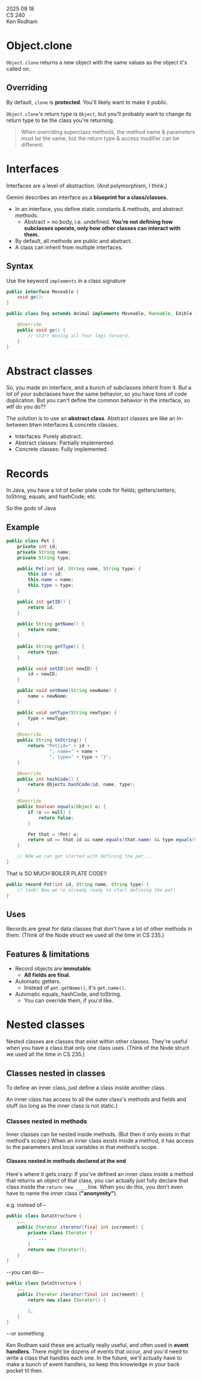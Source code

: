 2025 09 18  
CS 240  
Ken Rodham  

# Object.clone

`Object.clone` returns a new object with the same values as the object it's called on.

## Overriding

By default, `clone` is **protected**. You'll likely want to make it public. 

`Object.clone`'s return type is `Object`, but you'll probably want to change its return type to be the class you're returning. 

> When overriding superclass methods, the method name & parameters must be the same, but the return type & access modifier can be different.

# Interfaces

Interfaces are a level of abstraction. (And polymorphism, I think.)

Gemini describes an interface as a **blueprint for a class/classes.** 

- In an interface, you define static constants & methods, and abstract methods.
    - Abstract = no body, i.e. undefined. **You're not defining how subclasses operate, only how other classes can interact with them.**
- By default, all methods are public and abstract.
- A class can inherit from multiple interfaces.

## Syntax

Use the keyword `implements` in a class signature 

```java
public interface Moveable {
    void go();
}

public class Dog extends Animal implements Moveable, Runnable, Edible {

    @Override
    public void go() {
        // start moving all four legs forward.
    }
}
```


# Abstract classes

So, you made an interface, and a bunch of subclasses inherit from it. But a lot of your subclasses have the same behavior, so you have tons of code duplication. But you can't define the common behavior in the interface, so wtf do you do??

The solution is to use an **abstract class**. Abstract classes are like an in-between btwn interfaces & concrete classes.


- Interfaces: Purely abstract.
- Abstract classes: Partially implemented.
- Concrete classes: Fully implemented.


# Records

In Java, you have a lot of boiler plate code for fields; getters/setters; toString, equals, and hashCode; etc.

So the gods of Java 

## Example

```java
public class Pet {
    private int id;
    private String name;
    private String type;

    public Pet(int id, String name, String type) {
        this.id = id;
        this.name = name;
        this.type = type;
    }

    public int getID() { 
        return id;
    }
    
    public String getName() { 
        return name; 
    }
    
    public String getType() { 
        return type; 
    }

    public void setID(int newID) {
        id = newID;
    }

    public void setName(String newName) {
        name = newName;
    }

    public void setType(String newType) {
        type = newType;
    }

    @Override 
    public String toString() {
        return "Pet{id=" + id + 
                ", name=" + name + 
                ", type=" + type + "}";
    }

    @Override
    public int hashCode() {
        return Objects.hashCode(id, name, type);
    }

    @Override
    public boolean equals(Object o) {
        if (o == null) {
            return false;
        }

        Pet that = (Pet) o;
        return id == that.id && name.equals(that.name) && type.equals(that.type);
    }

    // NOW we can get started with defining the pet...
}
```


That is SO MUCH BOILER PLATE CODE!! 



```java
public record Pet(int id, String name, String type) {
    // look! Now we're already ready to start defining the pet!
}
```

## Uses

Records are great for data classes that don't have a lot of other methods in them. (Think of the Node struct we used all the time in CS 235.)

## Features & limitations

- Record objects are **immutable**.
    - **All fields are final.**
- Automatic getters.
    - Instead of `pet.getName()`, it's `get.name()`.
- Automatic equals, hashCode, and toString.
    - You can override them, if you'd like.

# Nested classes

Nested classes are classes that exist within other classes. They're useful when you have a class that only one class uses. (Think of the Node struct we used all the time in CS 235.)

## Classes nested in classes

To define an inner class, just define a class inside another class.

An inner class has access to all the outer class's methods and fields and stuff (so long as the inner class is not static.)

### Classes nested in methods

Inner classes can be nested inside methods. (But then it only exists in that method's scope.) When an inner class exists inside a method, it has access to the parameters and local variables in that method's scope.

#### Classes nested in methods declared at the end

Here's where it gets crazy: If you've defined an inner class inside a method that returns an object of that class, you can actually just fully declare that class inside the `return new ____` line. When you do this, you don't even have to name the inner class (**"anonymity"**).


e.g. instead of--

```java
public class DataStructure {
    ...
    public Iterator iterator(final int increment) {
        private class Iterator {
            ...
        }
        return new Iterator();
    }
}
```

--you can do--

```java
public class DataStructure {
    ...
    public Iterator iterator(final int increment) {
        return new class Iterator() {

        };
    }
}
```

--or something 

Ken Rodham said these are actually really useful, and often used in **event handlers**. There might be dozens of events that occur, and you'd need to write a class that handles each one. In the future, we'll actually have to make a bunch of event handlers, so keep this knowledge in your back pocket til then.